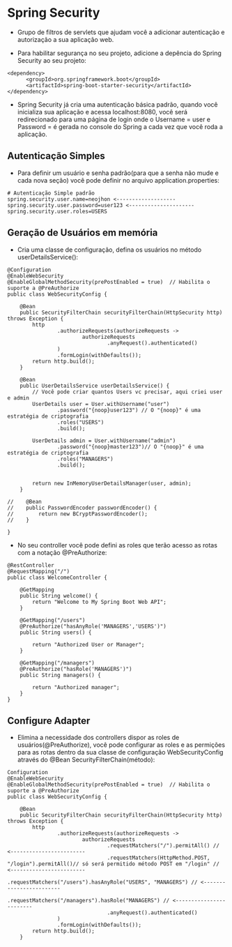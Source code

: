 # Spring Security

- Grupo de filtros de servlets que ajudam você a adicionar autenticação e autorização a sua aplicação web.

- Para habilitar segurança no seu projeto, adicione a depência do Spring Security ao seu projeto:

```
<dependency>
      <groupId>org.springframework.boot</groupId>
      <artifactId>spring-boot-starter-security</artifactId>
</dependency>
```

- Spring Security já cria uma autenticação básica padrão, quando você inicializa sua aplicação e acessa localhost:8080, você será 
redirecionado para uma página de login onde o Username = user e Password = é gerada no console do Spring a cada vez que você roda a 
aplicação.

## Autenticação Simples

- Para definir um usuário e senha padrão(para que a senha não mude e cada nova seção) você pode definir no arquivo 
application.properties:

```
# Autenticação Simple padrão
spring.security.user.name=neojhon <-------------------
spring.security.user.password=user123 <---------------------
spring.security.user.roles=USERS

```

## Geração de Usuários em memória

- Cria uma classe de configuração, defina os usuários no método userDetailsService():

```
@Configuration
@EnableWebSecurity
@EnableGlobalMethodSecurity(prePostEnabled = true)  // Habilita o suporte a @PreAuthorize
public class WebSecurityConfig {

    @Bean
    public SecurityFilterChain securityFilterChain(HttpSecurity http) throws Exception {
        http
                .authorizeRequests(authorizeRequests ->
                        authorizeRequests
                                .anyRequest().authenticated()
                )
                .formLogin(withDefaults());
        return http.build();
    }

    @Bean
    public UserDetailsService userDetailsService() {
        // Você pode criar quantos Users vc precisar, aqui criei user e admin
        UserDetails user = User.withUsername("user") 
                .password("{noop}user123") // O "{noop}" é uma estratégia de criptografia
                .roles("USERS")
                .build();

        UserDetails admin = User.withUsername("admin")
                .password("{noop}master123")// O "{noop}" é uma estratégia de criptografia
                .roles("MANAGERS")
                .build();


        return new InMemoryUserDetailsManager(user, admin);
    }

//    @Bean
//    public PasswordEncoder passwordEncoder() {
//        return new BCryptPasswordEncoder();
//    }

}
```

- No seu controller você pode defini as roles que terão acesso as rotas com a notação @PreAuthorize:

```
@RestController
@RequestMapping("/")
public class WelcomeController {

    @GetMapping
    public String welcome() {
        return "Welcome to My Spring Boot Web API";
    }

    @GetMapping("/users")
    @PreAuthorize("hasAnyRole('MANAGERS','USERS')")
    public String users() {

        return "Authorized User or Manager";
    }

    @GetMapping("/managers")
    @PreAuthorize("hasRole('MANAGERS')")
    public String managers() {

        return "Authorized manager";
    }
}
```

## Configure Adapter

- Elimina a necessidade dos controllers dispor as roles de usuários(@PreAuthorize), você pode configurar as roles e as permições para
as rotas dentro da sua classe de configuração WebSecurityConfig através do @Bean SecurityFilterChain(método):

```
Configuration
@EnableWebSecurity
@EnableGlobalMethodSecurity(prePostEnabled = true)  // Habilita o suporte a @PreAuthorize
public class WebSecurityConfig {

    @Bean
    public SecurityFilterChain securityFilterChain(HttpSecurity http) throws Exception {
        http
                .authorizeRequests(authorizeRequests ->
                        authorizeRequests
                                .requestMatchers("/").permitAll() // <------------------------
                                .requestMatchers(HttpMethod.POST, "/login").permitAll()// só será permitido método POST em "/login" // <------------------------
                                .requestMatchers("/users").hasAnyRole("USERS", "MANAGERS") // <------------------------
                                .requestMatchers("/managers").hasRole("MANAGERS") // <------------------------
                                .anyRequest().authenticated()
                )
                .formLogin(withDefaults());
        return http.build();
    }
```























